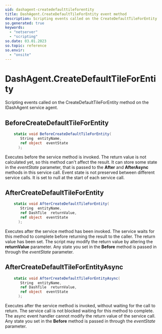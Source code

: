 ```yaml
---
uid: dashagent-createdefaulttileforentity
title: DashAgent.CreateDefaultTileForEntity event method
description: Scripting events called on the CreateDefaultTileForEntity method on the DashAgent service agent.
so.generated: true
keywords:
  - "netserver"
  - "scripting"
so.date: 03.01.2023
so.topic: reference
so.envir:
  - "onsite"
---
```

# DashAgent.CreateDefaultTileForEntity

Scripting events called on the <see cref='M:SuperOffice.CRM.Services.IDashAgent.CreateDefaultTileForEntity'>CreateDefaultTileForEntity</see> method on the <see cref='IDashAgent'>IDashAgent</see>  service agent.

## BeforeCreateDefaultTileForEntity
```cs
    static void BeforeCreateDefaultTileForEntity(
       String  entityName,
       ref object  eventState
      );
```
Executes before the service method is invoked.
The return value is not calculated yet, so this method can't affect the result.
It can store some state in the *eventState* parameter, that is passed to the **After** and **AfterAsync** methods in this service call.
Event state is not preserved between different service calls. It is set to null at the start of each service call.
## AfterCreateDefaultTileForEntity
```cs
    static void AfterCreateDefaultTileForEntity(
       String  entityName,
       ref DashTile  returnValue,
       ref object  eventState
      );
```
Executes after the service method has been invoked. The service waits for this method to complete before returning the result to the caller.
The return value has been set. The script may modify the return value by altering the **returnValue** parameter.
Any state you set in the **Before** method is passed in through the *eventState* parameter.
## AfterCreateDefaultTileForEntityAsync
```cs
    static void AfterCreateDefaultTileForEntityAsync(
       String  entityName,
       ref DashTile  returnValue,
       ref object  eventState
      );
```
Executes after the service method is invoked, without waiting for the call to return.
The service call is not blocked waiting for this method to complete.
The async event handler cannot modify the return value of the service call.
Any state you set in the **Before** method is passed in through the *eventState* parameter.

